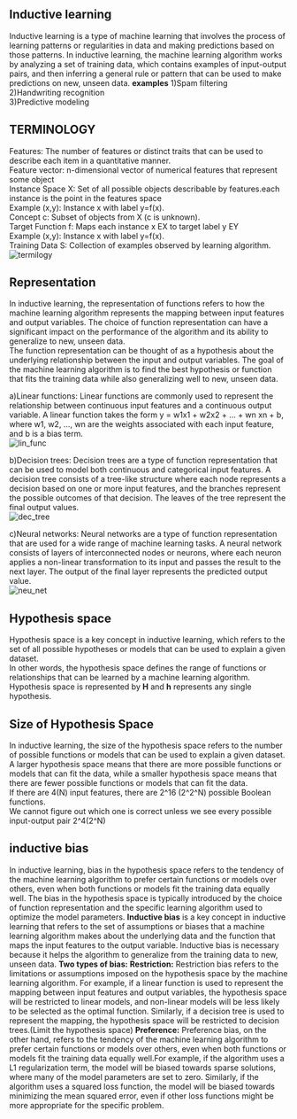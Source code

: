 ## Inductive learning  
Inductive learning is a type of machine learning that involves the process of learning patterns or regularities in data and making predictions based on those patterns.
In inductive learning, the machine learning algorithm works by analyzing a set of training data, which contains examples of input-output pairs, and then inferring a 
general rule or pattern that can be used to make predictions on new, unseen data.
**examples**
1)Spam filtering  
2)Handwriting recognition  
3)Predictive modeling  

## TERMINOLOGY
Features: The number of features or distinct traits that can be used to describe each item in a quantitative manner.  
Feature vector: n-dimensional vector of numerical features that represent some object  
Instance Space X: Set of all possible objects describable by features.each instance is the point in the features space    
Example (x,y): Instance x with label y=f(x).  
Concept c: Subset of objects from X (c is unknown).  
Target Function f: Maps each instance x EX to target label y EY  
Example (x,y): Instance x with label y=f(x).  
Training Data S: Collection of examples observed by learning algorithm.  
![termilogy](https://ds055uzetaobb.cloudfront.net/image_optimizer/6aaeb27b0fd954d9232de5a9142eb1dc658ea8a1.jpg)

## Representation
In inductive learning, the representation of functions refers to how the machine learning algorithm represents the mapping between input features and output variables. The choice of function representation can have a significant impact on the performance of the algorithm and its ability to generalize to new, unseen data.  
The function representation can be thought of as a hypothesis about the underlying relationship between the input and output variables. The goal of the machine learning algorithm is to find the best hypothesis or function that fits the training data while also generalizing well to new, unseen data.

a)Linear functions: Linear functions are commonly used to represent the relationship between continuous input features and a continuous output variable. A linear function takes the form y = w1x1 + w2x2 + ... + wn xn + b, where w1, w2, ..., wn are the weights associated with each input feature, and b is a bias term.  
![lin_func](https://miro.medium.com/max/970/1*PxrWV2vIZulpE6ID9JPzrQ.png)  

b)Decision trees: Decision trees are a type of function representation that can be used to model both continuous and categorical input features. A decision tree consists of a tree-like structure where each node represents a decision based on one or more input features, and the branches represent the possible outcomes of that decision. The leaves of the tree represent the final output values.  
![dec_tree](https://assignmentpoint.com/wp-content/uploads/2016/05/Decision-Tree-Learning.jpg)   

c)Neural networks: Neural networks are a type of function representation that are used for a wide range of machine learning tasks. A neural network consists of layers of interconnected nodes or neurons, where each neuron applies a non-linear transformation to its input and passes the result to the next layer. The output of the final layer represents the predicted output value.  
![neu_net](https://mlatcl.github.io/deepnn/slides/diagrams/convnets/fc_s.png)
## Hypothesis space  
Hypothesis space is a key concept in inductive learning, which refers to the set of all possible hypotheses or models that can be used to explain a given dataset.  
In other words, the hypothesis space defines the range of functions or relationships that can be learned by a machine learning algorithm.   
Hypothesis space is represented by **H** and **h** represents any single hypothesis.  

## Size of Hypothesis Space  
In inductive learning, the size of the hypothesis space refers to the number of possible functions or models that can be used to explain a given dataset. A larger   hypothesis space means that there are more possible functions or models that can fit the data, while a smaller hypothesis space means that there are fewer possible   functions or models that can fit the data.  
If there are 4(N) input features, there are 2^16 (2^2^N) possible Boolean functions.  
We cannot figure out which one is correct unless we see every possible input-output pair 2^4(2^N)  

## inductive bias  
In inductive learning, bias in the hypothesis space refers to the tendency of the machine learning algorithm to prefer certain functions or models over others, even when both functions or models fit the training data equally well. The bias in the hypothesis space is typically introduced by the choice of function representation and the specific learning algorithm used to optimize the model parameters.
**Inductive bias** is a key concept in inductive learning that refers to the set of assumptions or biases that a machine learning algorithm makes about the underlying data and the function that maps the input features to the output variable. Inductive bias is necessary because it helps the algorithm to generalize from the training data to new, unseen data.
**Two types of bias:**
**Restriction:** Restriction bias refers to the limitations or assumptions imposed on the hypothesis space by the machine learning algorithm. For example, if a linear function is used to represent the mapping between input features and output variables, the hypothesis space will be restricted to linear models, and non-linear models will be less likely to be selected as the optimal function. Similarly, if a decision tree is used to represent the mapping, the hypothesis space will be restricted to decision trees.(Limit the hypothesis space)
**Preference:** Preference bias, on the other hand, refers to the tendency of the machine learning algorithm to prefer certain functions or models over others, even when both functions or models fit the training data equally well.For example, if the algorithm uses a L1 regularization term, the model will be biased towards sparse solutions, where many of the model parameters are set to zero. Similarly, if the algorithm uses a squared loss function, the model will be biased towards minimizing the mean squared error, even if other loss functions might be more appropriate for the specific problem.



